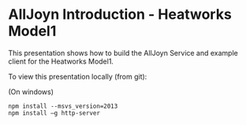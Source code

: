 # AllJoyn Introduction - Heatworks Model1

This presentation shows how to build the AllJoyn Service and example client for the Heatworks Model1.

To view this presentation locally (from git):

(On windows)

```
npm install --msvs_version=2013
npm install –g http-server
```